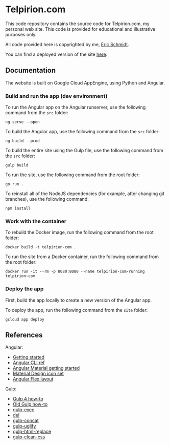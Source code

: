 <!-- 
 README for Telpirion.com site.
 
 author     Eric Schmidt
 version    1.1 2024/03/04
 copyright  Eric Schmidt
-->

# Telpirion.com

This code repository contains the source code for Telpirion.com,
my personal web site. This code is provided for educational
and illustrative purposes only.

All code provided here is copyrighted by me,
[Eric Schmidt](https://www.linkedin.com/in/eric-schmidt-692640/).

You can find a deployed version of the site
[here](https://telpirion-com.appspot.com/home).

## Documentation

The website is built on Google Cloud AppEngine, using
Python and Angular.

### Build and run the app (dev environment)

To run the Angular app on the Angular runserver, use
the following command from the `src` folder:

```
ng serve --open
```

To build the Angular app, use the following command from the
`src` folder:

```
ng build --prod
```

To build the entire site using the Gulp file, use the
following command from the `src` folder:

```
gulp build
```

To run the site, use the following command from the root folder:

```
go run .
```

To reinstall all of the NodeJS dependencies (for example, after changing
git branches), use the following command:

```
npm install
```

### Work with the container

To rebuild the Docker image, run the following command from the root
folder:

```
docker build -t telpirion-com .
```

To run the site from a Docker container, run the following command
from the root folder:

```
docker run -it --rm -p 8080:8080 --name telpirion-com-running telpirion-com
```

### Deploy the app

First, build the app locally to create a new version of the Angular app.

To deploy the app, run the following command from the `site` folder:

```
gcloud app deploy
```

## References

<!--TODO: add links to Go, Gin, Docker, etc-->

Angular:
  * [Getting started](https://angular.io/guide/quickstart#getting-started)
  * [Angular CLI ref](https://angular.io/cli/build)
  * [Angular Material getting started](https://material.angular.io/guide/getting-started)
  * [Material Design icon set](https://material.io/tools/icons/)
  * [Angular Flex layout](https://github.com/angular/flex-layout)

Gulp:
  * [Gulp 4 how-to](https://fettblog.eu/gulp-4-parallel-and-series/)
  * [Old Gulp how-to](https://www.smashingmagazine.com/2014/06/building-with-gulp/)
  * [gulp-exec](https://www.npmjs.com/package/gulp-exec)
  * [del](https://github.com/gulpjs/gulp/blob/master/docs/recipes/delete-files-folder.md)
  * [gulp-concat](https://www.npmjs.com/package/gulp-concat)
  * [gulp-uglify](https://www.npmjs.com/package/gulp-uglify)
  * [gulp-html-replace](https://www.npmjs.com/package/gulp-html-replace)
  * [gulp-clean-css](https://www.npmjs.com/package/gulp-clean-css)